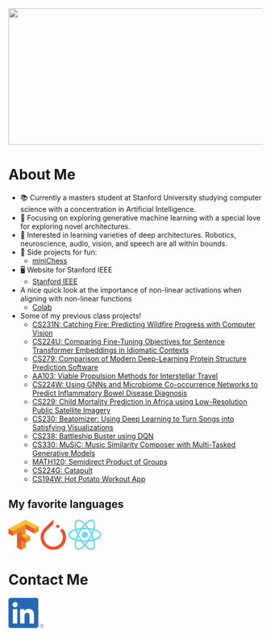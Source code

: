 <img src="./intro.gif" width="1000" height="270">

# About Me
- :books: Currently a masters student at Stanford University studying computer science with a concentration in Artificial Intelligence.
- :flight_departure: Focusing on exploring generative machine learning with a special love for exploring novel architectures. 
- :mag_right: Interested in learning varieties of deep architectures. Robotics, neuroscience, audio, vision, and speech are all within bounds.
- :space_invader: Side projects for fun:
  - [miniChess](https://github.com/jmichaels32/miniChess)
- :desktop_computer: Website for Stanford IEEE
  - [Stanford IEEE]()
- A nice quick look at the importance of non-linear activations when aligning with non-linear functions
  - [Colab](https://colab.research.google.com/drive/1on3fjyzP93tkpf2Gray2L6wYLQo5ivca?usp=sharing)
- Some of my previous class projects!
  - [CS231N: Catching Fire: Predicting Wildfire Progress with Computer Vision](./projects/CS231N.pdf)
  - [CS224U: Comparing Fine-Tuning Objectives for Sentence Transformer Embeddings in Idiomatic Contexts](./projects/CS224U.pdf)
  - [CS279: Comparison of Modern Deep-Learning Protein Structure Prediction Software](./projects/CS279.pdf)
  - [AA103: Viable Propulsion Methods for Interstellar Travel](./AA103.pdf)
  - [CS224W: Using GNNs and Microbiome Co-occurrence Networks to Predict Inflammatory Bowel Disease Diagnosis](./CS224W.pdf)
  - [CS229: Child Mortality Prediction in Africa using Low-Resolution Public Satellite Imagery](./CS229.pdf)
  - [CS230: Beatomizer: Using Deep Learning to Turn Songs into Satisfying Visualizations](./CS230.pdf)
  - [CS238: Battleship Buster using DQN](./CS238_Milestone.pdf)
  - [CS330: MuSiC: Music Similarity Composer with Multi-Tasked Generative Models](./CS330.pdf)
  - [MATH120: Semidirect Product of Groups](./MATH120.pdf)
  - [CS224G: Catapult](./catapult.pdf)
  - [CS194W: Hot Potato Workout App](https://github.com/jmichaels32/hotPotato)

## My favorite languages
<a href="https://www.tensorflow.org"><img src="./images/tensorflow.svg.png" width="60" height="60"></a>
<a href="https://pytorch.org"><img src="./images/pytorch.svg.png" width="50" height="60"></a>
<a href="https://react.dev"><img src="./images/reactjs.svg.png" width="67" height="60"></a>


# Contact Me
<a href="https://linkedin.com/jack-michaels"><img src="./images/linkedin.png" width="70" height="60"></a>
